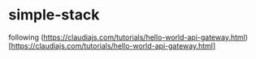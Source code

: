 # simple-stack

following (https://claudiajs.com/tutorials/hello-world-api-gateway.html)[https://claudiajs.com/tutorials/hello-world-api-gateway.html]
